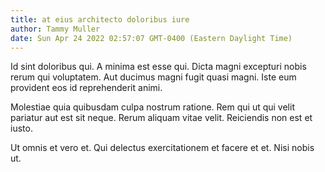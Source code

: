 ```yaml
---
title: at eius architecto doloribus iure
author: Tammy Muller
date: Sun Apr 24 2022 02:57:07 GMT-0400 (Eastern Daylight Time)
---
```

Id sint doloribus qui. A minima est esse qui. Dicta magni excepturi nobis rerum qui voluptatem. Aut ducimus magni fugit quasi magni. Iste eum provident eos id reprehenderit animi.

 Molestiae quia quibusdam culpa nostrum ratione. Rem qui ut qui velit pariatur aut est sit neque. Rerum aliquam vitae velit. Reiciendis non est et iusto.

 Ut omnis et vero et. Qui delectus exercitationem et facere et et. Nisi nobis ut.